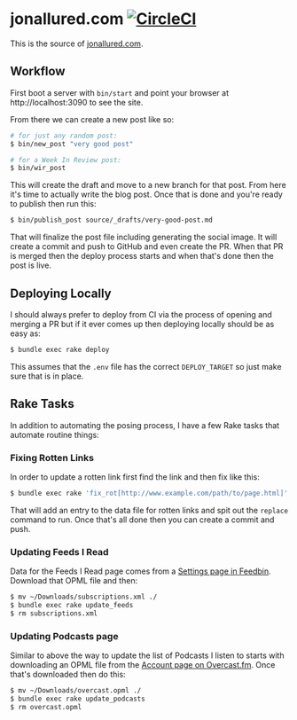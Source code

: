 # jonallured.com [![CircleCI][badge]][circleci]

This is the source of [jonallured.com][site].

[badge]: https://circleci.com/gh/jonallured/jonallured.com.svg?style=svg
[circleci]: https://circleci.com/gh/jonallured/jonallured.com
[site]: https://www.jonallured.com

## Workflow

First boot a server with `bin/start` and point your browser at
http://localhost:3090 to see the site.

From there we can create a new post like so:

```bash
# for just any random post:
$ bin/new_post "very good post"

# for a Week In Review post:
$ bin/wir_post
```

This will create the draft and move to a new branch for that post. From here
it's time to actually write the blog post. Once that is done and you're ready to
publish then run this:

```bash
$ bin/publish_post source/_drafts/very-good-post.md
```

That will finalize the post file including generating the social image. It will
create a commit and push to GitHub and even create the PR. When that PR is
merged then the deploy process starts and when that's done then the post is
live.

## Deploying Locally

I should always prefer to deploy from CI via the process of opening and merging
a PR but if it ever comes up then deploying locally should be as easy as:

```bash
$ bundle exec rake deploy
```

This assumes that the `.env` file has the correct `DEPLOY_TARGET` so just make
sure that is in place.

## Rake Tasks

In addition to automating the posing process, I have a few Rake tasks that
automate routine things:

### Fixing Rotten Links

In order to update a rotten link first find the link and then fix like this:

```bash
$ bundle exec rake 'fix_rot[http://www.example.com/path/to/page.html]'
```

That will add an entry to the data file for rotten links and spit out the
`replace` command to run. Once that's all done then you can create a commit and
push.

### Updating Feeds I Read

Data for the Feeds I Read page comes from a [Settings page in
Feedbin][feedbin_page]. Download that OPML file and then:

[feedbin_page]: https://feedbin.com/settings/import_export

```bash
$ mv ~/Downloads/subscriptions.xml ./
$ bundle exec rake update_feeds
$ rm subscriptions.xml
```

### Updating Podcasts page

Similar to above the way to update the list of Podcasts I listen to starts with
downloading an OPML file from the [Account page on Overcast.fm][overcast_page].
Once that's downloaded then do this:

[overcast_page]: https://overcast.fm/account

```bash
$ mv ~/Downloads/overcast.opml ./
$ bundle exec rake update_podcasts
$ rm overcast.opml
```
